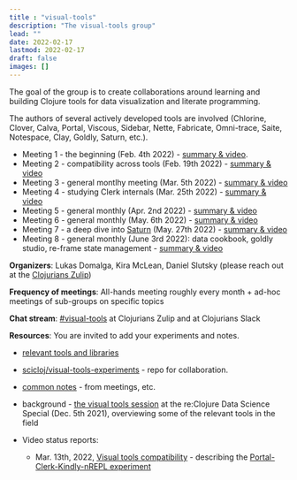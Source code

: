 ```yaml
---
title : "visual-tools"
description: "The visual-tools group"
lead: ""
date: 2022-02-17
lastmod: 2022-02-17
draft: false
images: []
---
```


The goal of the group is to create collaborations around learning and building Clojure tools for data visualization and literate programming.

The authors of several actively developed tools are involved (Chlorine, Clover, Calva, Portal, Viscous, Sidebar, Nette, Fabricate, Omni-trace, Saite, Notespace, Clay, Goldly, Saturn, etc.).

* Meeting 1 - the beginning (Feb. 4th 2022) - [summary & video](https://clojureverse.org/t/visual-tools-meeting-1-summary-video/).
* Meeting 2 - compatibility across tools (Feb. 19th 2022) - [summary & video](https://clojureverse.org/t/visual-tools-meeting-2-summary-video/)
* Meeting 3 - general montlhy meeting (Mar. 5th 2022) - [summary & video](https://clojureverse.org/t/visual-tools-meeting-3-summary-video/)
* Meeting 4 - studying Clerk internals (Mar. 25th 2022) - [summary & video](https://clojureverse.org/t/visual-tools-meeting-4-summary-video/)
* Meeting 5 - general monthly (Apr. 2nd 2022) - [summary & video](https://clojureverse.org/t/visual-tools-meeting-5-summary-video/)
* Meeting 6 - general monthly (May. 6th 2022) - [summary & video](https://clojureverse.org/t/visual-tools-meeting-6-summary-video/)
* Meeting 7 - a deep dive into [Saturn](https://gitlab.com/clj-editors/saturn) (May. 27th 2022) - [summary & video](https://clojureverse.org/t/visual-tools-meeting-7-summary-video/)
* Meeting 8 - general monthly (June 3rd 2022): data cookbook, goldly studio, re-frame state management - [summary & video](https://clojureverse.org/t/visual-tools-meeting-8-summary-video-data-cookbook-goldly-studio-re-frame-state-management/)

**Organizers**: Lukas Domalga, Kira McLean, Daniel Slutsky (please reach out at the [Clojurians Zulip](https://clojurians.zulipchat.com/))

**Frequency of meetings**: All-hands meeting roughly every month + ad-hoc meetings of sub-groups on specific topics

**Chat stream**: [#visual-tools](https://clojurians.zulipchat.com/#narrow/stream/313390-visual-tools) at Clojurians Zulip and at Clojurians Slack

**Resources**:
You are invited to add your experiments and notes.

* [relevant tools and libraries](https://scicloj.github.io/docs/resources/libs/#visual-tools-literate-programming-and-data-visualization)

* [scicloj/visual-tools-experiments](https://github.com/scicloj/visual-tools-experiments) - repo for collaboration.

* [common notes](https://bit.ly/clj-visual-tools-resources) - from meetings, etc.

* background - [the visual tools session](https://www.youtube.com/watch?v=lqb4XlFI-08&list=PLtw0bWXdq7pNyb2NojSGBnCARRuvLxsAc&index=5) at the re:Clojure Data Science Special (Dec. 5th 2021), overviewing some of the relevant tools in the field

* Video status reports:
  * Mar. 13th, 2022, [Visual tools compatibility](https://www.youtube.com/watch?v=e3M4u1XIVTo) - describing the [Portal-Clerk-Kindly-nREPL experiment](https://github.com/scicloj/visual-tools-experiments/tree/main/portal-clerk-kindly-nrepl-1)
